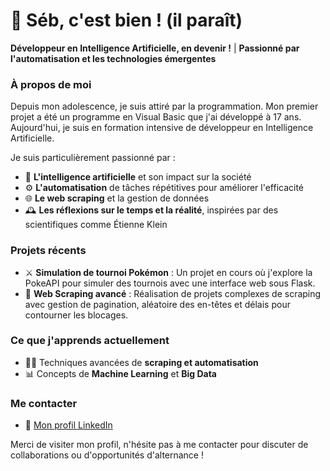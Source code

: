 # 👋 Séb, c'est bien ! (il paraît) 

**Développeur en Intelligence Artificielle, en devenir !** | **Passionné par l'automatisation et les technologies émergentes**

### À propos de moi

Depuis mon adolescence, je suis attiré par la programmation. Mon premier projet a été un programme en Visual Basic que j'ai développé à 17 ans. Aujourd'hui, je suis en formation intensive de développeur en Intelligence Artificielle.

Je suis particulièrement passionné par :
- 🧠 **L'intelligence artificielle** et son impact sur la société
- ⚙️ **L'automatisation** de tâches répétitives pour améliorer l'efficacité
- 🌐 **Le web scraping** et la gestion de données
- 🕰️ **Les réflexions sur le temps et la réalité**, inspirées par des scientifiques comme Étienne Klein

### Projets récents
- ⚔️ **Simulation de tournoi Pokémon** : Un projet en cours où j'explore la PokeAPI pour simuler des tournois avec une interface web sous Flask.
- 🔄 **Web Scraping avancé** : Réalisation de projets complexes de scraping avec gestion de pagination, aléatoire des en-têtes et délais pour contourner les blocages.

### Ce que j'apprends actuellement
- 👨‍💻 Techniques avancées de **scraping et automatisation**
- 📊 Concepts de **Machine Learning** et **Big Data**

### Me contacter

- 💼 [Mon profil LinkedIn](https://www.linkedin.com/in/s%C3%A9bastien-gerard-508062329/)

Merci de visiter mon profil, n'hésite pas à me contacter pour discuter de collaborations ou d'opportunités d'alternance !
